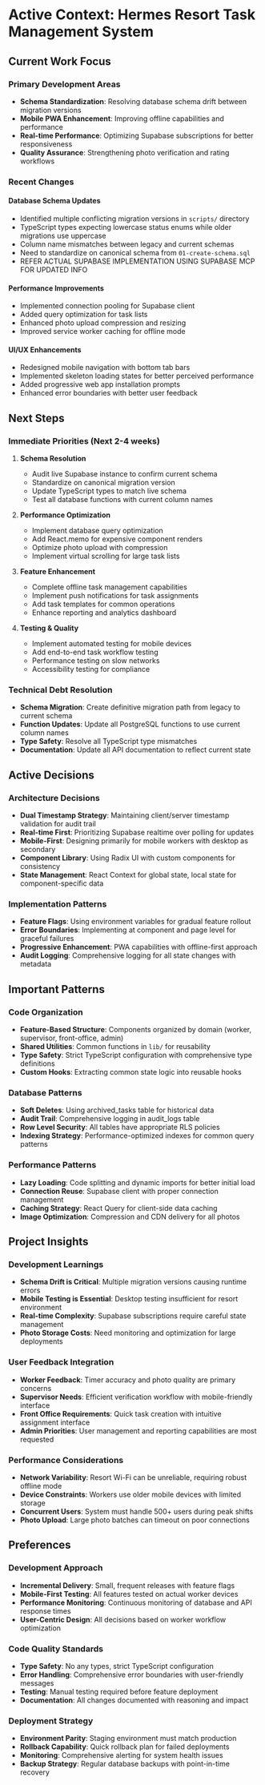 # Active Context: Hermes Resort Task Management System

## Current Work Focus

### Primary Development Areas
- **Schema Standardization**: Resolving database schema drift between migration versions
- **Mobile PWA Enhancement**: Improving offline capabilities and performance
- **Real-time Performance**: Optimizing Supabase subscriptions for better responsiveness
- **Quality Assurance**: Strengthening photo verification and rating workflows

### Recent Changes

#### Database Schema Updates
- Identified multiple conflicting migration versions in `scripts/` directory
- TypeScript types expecting lowercase status enums while older migrations use uppercase
- Column name mismatches between legacy and current schemas
- Need to standardize on canonical schema from `01-create-schema.sql`
- REFER ACTUAL SUPABASE IMPLEMENTATION USING SUPABASE MCP FOR UPDATED INFO

#### Performance Improvements
- Implemented connection pooling for Supabase client
- Added query optimization for task lists
- Enhanced photo upload compression and resizing
- Improved service worker caching for offline mode

#### UI/UX Enhancements
- Redesigned mobile navigation with bottom tab bars
- Implemented skeleton loading states for better perceived performance
- Added progressive web app installation prompts
- Enhanced error boundaries with better user feedback

## Next Steps

### Immediate Priorities (Next 2-4 weeks)
1. **Schema Resolution**
   - Audit live Supabase instance to confirm current schema
   - Standardize on canonical migration version
   - Update TypeScript types to match live schema
   - Test all database functions with current column names

2. **Performance Optimization**
   - Implement database query optimization
   - Add React.memo for expensive component renders
   - Optimize photo upload with compression
   - Implement virtual scrolling for large task lists

3. **Feature Enhancement**
   - Complete offline task management capabilities
   - Implement push notifications for task assignments
   - Add task templates for common operations
   - Enhance reporting and analytics dashboard

4. **Testing & Quality**
   - Implement automated testing for mobile devices
   - Add end-to-end task workflow testing
   - Performance testing on slow networks
   - Accessibility testing for compliance

### Technical Debt Resolution
- **Schema Migration**: Create definitive migration path from legacy to current schema
- **Function Updates**: Update all PostgreSQL functions to use current column names
- **Type Safety**: Resolve all TypeScript type mismatches
- **Documentation**: Update all API documentation to reflect current state

## Active Decisions

### Architecture Decisions
- **Dual Timestamp Strategy**: Maintaining client/server timestamp validation for audit trail
- **Real-time First**: Prioritizing Supabase realtime over polling for updates
- **Mobile-First**: Designing primarily for mobile workers with desktop as secondary
- **Component Library**: Using Radix UI with custom components for consistency
- **State Management**: React Context for global state, local state for component-specific data

### Implementation Patterns
- **Feature Flags**: Using environment variables for gradual feature rollout
- **Error Boundaries**: Implementing at component and page level for graceful failures
- **Progressive Enhancement**: PWA capabilities with offline-first approach
- **Audit Logging**: Comprehensive logging for all state changes with metadata

## Important Patterns

### Code Organization
- **Feature-Based Structure**: Components organized by domain (worker, supervisor, front-office, admin)
- **Shared Utilities**: Common functions in `lib/` for reusability
- **Type Safety**: Strict TypeScript configuration with comprehensive type definitions
- **Custom Hooks**: Extracting common state logic into reusable hooks

### Database Patterns
- **Soft Deletes**: Using archived_tasks table for historical data
- **Audit Trail**: Comprehensive logging in audit_logs table
- **Row Level Security**: All tables have appropriate RLS policies
- **Indexing Strategy**: Performance-optimized indexes for common query patterns

### Performance Patterns
- **Lazy Loading**: Code splitting and dynamic imports for better initial load
- **Connection Reuse**: Supabase client with proper connection management
- **Caching Strategy**: React Query for client-side data caching
- **Image Optimization**: Compression and CDN delivery for all photos

## Project Insights

### Development Learnings
- **Schema Drift is Critical**: Multiple migration versions causing runtime errors
- **Mobile Testing is Essential**: Desktop testing insufficient for resort environment
- **Real-time Complexity**: Supabase subscriptions require careful state management
- **Photo Storage Costs**: Need monitoring and optimization for large deployments

### User Feedback Integration
- **Worker Feedback**: Timer accuracy and photo quality are primary concerns
- **Supervisor Needs**: Efficient verification workflow with mobile-friendly interface
- **Front Office Requirements**: Quick task creation with intuitive assignment interface
- **Admin Priorities**: User management and reporting capabilities are most requested

### Performance Considerations
- **Network Variability**: Resort Wi-Fi can be unreliable, requiring robust offline mode
- **Device Constraints**: Workers use older mobile devices with limited storage
- **Concurrent Users**: System must handle 500+ users during peak shifts
- **Photo Upload**: Large photo batches can timeout on poor connections

## Preferences

### Development Approach
- **Incremental Delivery**: Small, frequent releases with feature flags
- **Mobile-First Testing**: All features tested on actual worker devices
- **Performance Monitoring**: Continuous monitoring of database and API response times
- **User-Centric Design**: All decisions based on worker workflow optimization

### Code Quality Standards
- **Type Safety**: No any types, strict TypeScript configuration
- **Error Handling**: Comprehensive error boundaries with user-friendly messages
- **Testing**: Manual testing required before feature deployment
- **Documentation**: All changes documented with reasoning and impact

### Deployment Strategy
- **Environment Parity**: Staging environment must match production
- **Rollback Capability**: Quick rollback plan for failed deployments
- **Monitoring**: Comprehensive alerting for system health issues
- **Backup Strategy**: Regular database backups with point-in-time recovery

